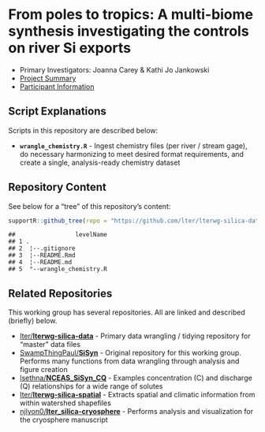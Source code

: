 
# From poles to tropics: A multi-biome synthesis investigating the controls on river Si exports

- Primary Investigators: Joanna Carey & Kathi Jo Jankowski
- [Project
  Summary](https://lternet.edu/working-groups/river-si-exports/)
- [Participant Information](https://www.nceas.ucsb.edu/projects/12816)

## Script Explanations

Scripts in this repository are described below:

- **`wrangle_chemistry.R`** - Ingest chemistry files (per river / stream
  gage), do necessary harmonizing to meet desired format requirements,
  and create a single, analysis-ready chemistry dataset

## Repository Content

See below for a “tree” of this repository’s content:

``` r
supportR::github_tree(repo = "https://github.com/lter/lterwg-silica-data", exclude = "docs")
```

    ##                 levelName
    ## 1 .                      
    ## 2  ¦--.gitignore         
    ## 3  ¦--README.Rmd         
    ## 4  ¦--README.md          
    ## 5  °--wrangle_chemistry.R

## Related Repositories

This working group has several repositories. All are linked and
described (briefly) below.

- [lter/**lterwg-silica-data**](https://github.com/lter/lterwg-silica-data) -
  Primary data wrangling / tidying repository for “master” data files
- [SwampThingPaul/**SiSyn**](https://github.com/SwampThingPaul/SiSyn) -
  Original repository for this working group. Performs many functions
  from data wrangling through analysis and figure creation
- [lsethna/**NCEAS_SiSyn_CQ**](https://github.com/lsethna/NCEAS_SiSyn_CQ) -
  Examples concentration (C) and discharge (Q) relationships for a wide
  range of solutes
- [lter/**lterwg-silica-spatial**](https://github.com/lter/lterwg-silica-spatial) -
  Extracts spatial and climatic information from within watershed
  shapefiles
- [njlyon0/**lter_silica-cryosphere**](https://github.com/njlyon0/lter_silica-cryosphere) -
  Performs analysis and visualization for the cryosphere manuscript
